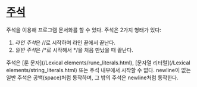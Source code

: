 # [주석](#comments)

주석을 이용해 프로그램 문서화를 할 수 있다. 주석은 2가지 형태가 있다:

1. *라인 주석*은 //로 시작하며 라인 끝에서 끝난다.
2. *일반 주석*은 /\*로 시작해서 \*/을 처음 만났을 때 끝난다. 

주석은 [룬 문자](/Lexical elements/rune_literals.html), [문자열 리터럴](/Lexical elements/string_literals.html) 또는 주석 내부에서 시작할 수 없다. newline이 없는 일반 주석은 공백(space)처럼 동작하며, 그 밖의 주석은 newline처럼 동작한다.